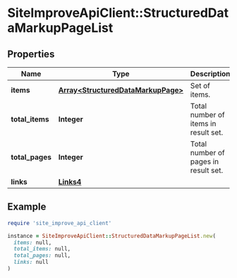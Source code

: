 # SiteImproveApiClient::StructuredDataMarkupPageList

## Properties

| Name | Type | Description | Notes |
| ---- | ---- | ----------- | ----- |
| **items** | [**Array&lt;StructuredDataMarkupPage&gt;**](StructuredDataMarkupPage.md) | Set of items. |  |
| **total_items** | **Integer** | Total number of items in result set. |  |
| **total_pages** | **Integer** | Total number of pages in result set. |  |
| **links** | [**Links4**](Links4.md) |  | [optional] |

## Example

```ruby
require 'site_improve_api_client'

instance = SiteImproveApiClient::StructuredDataMarkupPageList.new(
  items: null,
  total_items: null,
  total_pages: null,
  links: null
)
```

